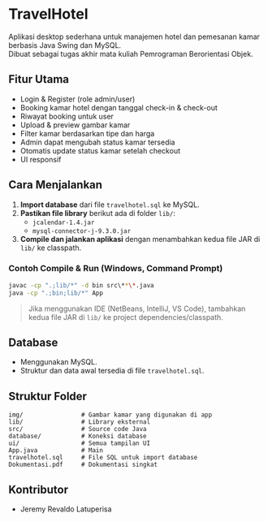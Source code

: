 # TravelHotel
Aplikasi desktop sederhana untuk manajemen hotel dan pemesanan kamar berbasis Java Swing dan MySQL.  
Dibuat sebagai tugas akhir mata kuliah Pemrograman Berorientasi Objek.

## Fitur Utama
- Login & Register (role admin/user)
- Booking kamar hotel dengan tanggal check-in & check-out
- Riwayat booking untuk user
- Upload & preview gambar kamar
- Filter kamar berdasarkan tipe dan harga
- Admin dapat mengubah status kamar tersedia
- Otomatis update status kamar setelah checkout
- UI responsif

## Cara Menjalankan
1. **Import database** dari file `travelhotel.sql` ke MySQL.
2. **Pastikan file library** berikut ada di folder `lib/`:
   - `jcalendar-1.4.jar`
   - `mysql-connector-j-9.3.0.jar`
3. **Compile dan jalankan aplikasi** dengan menambahkan kedua file JAR di `lib/` ke classpath.

### Contoh Compile & Run (Windows, Command Prompt)
```sh
javac -cp ".;lib/*" -d bin src\**\*.java
java -cp ".;bin;lib/*" App
```
> Jika menggunakan IDE (NetBeans, IntelliJ, VS Code), tambahkan kedua file JAR di `lib/` ke project dependencies/classpath.

## Database
- Menggunakan MySQL.
- Struktur dan data awal tersedia di file `travelhotel.sql`.

## Struktur Folder
```
img/                # Gambar kamar yang digunakan di app
lib/                # Library eksternal 
src/                # Source code Java
database/           # Koneksi database
ui/                 # Semua tampilan UI
App.java            # Main
travelhotel.sql     # File SQL untuk import database
Dokumentasi.pdf     # Dokumentasi singkat
```

## Kontributor
- Jeremy Revaldo Latuperisa
